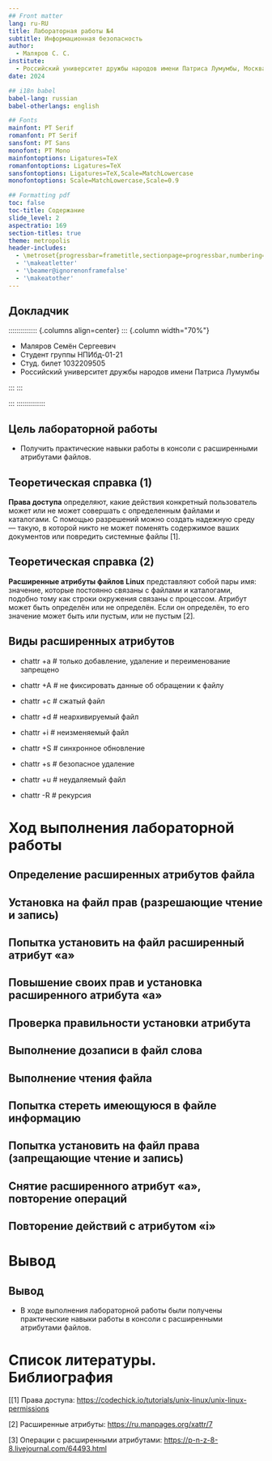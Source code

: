 ```yaml
---
## Front matter
lang: ru-RU
title: Лабораторная работы №4
subtitle: Информационная безопасность
author:
  - Маляров С. С.
institute:
  - Российский университет дружбы народов имени Патриса Лумумбы, Москва, Россия
date: 2024

## i18n babel
babel-lang: russian
babel-otherlangs: english

## Fonts
mainfont: PT Serif
romanfont: PT Serif
sansfont: PT Sans
monofont: PT Mono
mainfontoptions: Ligatures=TeX
romanfontoptions: Ligatures=TeX
sansfontoptions: Ligatures=TeX,Scale=MatchLowercase
monofontoptions: Scale=MatchLowercase,Scale=0.9

## Formatting pdf
toc: false
toc-title: Содержание
slide_level: 2
aspectratio: 169
section-titles: true
theme: metropolis
header-includes:
  - \metroset{progressbar=frametitle,sectionpage=progressbar,numbering=fraction}
  - '\makeatletter'
  - '\beamer@ignorenonframefalse'
  - '\makeatother'
---
```


## Докладчик

:::::::::::::: {.columns align=center}
::: {.column width="70%"}

  * Маляров Семён Сергеевич
  * Студент группы НПИбд-01-21
  * Студ. билет 1032209505
  * Российский университет дружбы народов имени Патриса Лумумбы

:::
::: 

:::
::::::::::::::


## Цель лабораторной работы

- Получить практические навыки работы в консоли с расширенными атрибутами файлов.

## Теоретическая справка (1)

**Права доступа** определяют, какие действия конкретный пользователь может или не может совершать с определенным 
файлами и каталогами. С помощью разрешений можно создать надежную среду — такую, в которой никто не может поменять 
содержимое ваших документов или повредить системные файлы [1].

## Теоретическая справка (2)

**Расширенные атрибуты файлов Linux** представляют собой пары имя: значение, которые постоянно связаны с файлами 
и каталогами, подобно тому как строки окружения связаны с процессом. Атрибут может быть определён или не определён. 
Если он определён, то его значение может быть или пустым, или не пустым [2].

## Виды расширенных атрибутов

- chattr +a # только добавление, удаление и переименование запрещено

- chattr +A # не фиксировать данные об обращении к файлу

- chattr +c # сжатый файл

- chattr +d # неархивируемый файл

- chattr +i # неизменяемый файл

- chattr +S # синхронное обновление

- chattr +s # безопасное удаление

- chattr +u # неудаляемый файл

- chattr -R # рекурсия

# Ход выполнения лабораторной работы

## Определение расширенных атрибутов файла

## Установка на файл прав (разрешающие чтение и запись)

## Попытка установить на файл расширенный атрибут «a»

## Повышение своих прав и установка расширенного атрибута «a»

## Проверка правильности установки атрибута

## Выполнение дозаписи в файл слова

## Выполнение чтения файла

## Попытка стереть имеющуюся в файле информацию

## Попытка установить на файл права (запрещающие чтение и запись)

## Снятие расширенного атрибут «a», повторение операций

## Повторение действий с атрибутом «i»

# Вывод

## Вывод

- В ходе выполнения лабораторной работы были получены практические навыки работы в консоли с расширенными атрибутами файлов.

# Список литературы. Библиография

[[1] Права доступа: https://codechick.io/tutorials/unix-linux/unix-linux-permissions

[2] Расширенные атрибуты: https://ru.manpages.org/xattr/7

[3] Операции с расширенными атрибутами: https://p-n-z-8-8.livejournal.com/64493.html

